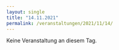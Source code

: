 ```yaml
---
layout: single
title: "14.11.2021"
permalink: /veranstaltungen/2021/11/14/
---
```


Keine Veranstaltung an diesem Tag.
